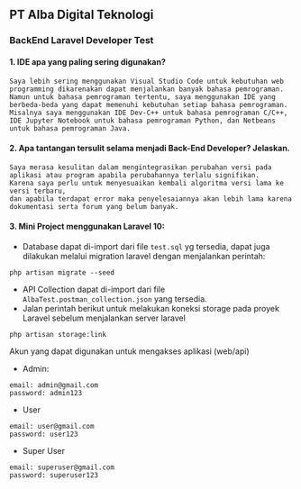 ## PT Alba Digital Teknologi
### BackEnd Laravel Developer Test

#### 1. IDE apa yang paling sering digunakan?
```
Saya lebih sering menggunakan Visual Studio Code untuk kebutuhan web programming dikarenakan dapat menjalankan banyak bahasa pemrograman.
Namun untuk bahasa pemrograman tertentu, saya menggunakan IDE yang berbeda-beda yang dapat memenuhi kebutuhan setiap bahasa pemrograman.
Misalnya saya menggunakan IDE Dev-C++ untuk bahasa pemrograman C/C++, IDE Jupyter Notebook untuk bahasa pemrograman Python, dan Netbeans untuk bahasa pemrograman Java.
```
#### 2. Apa tantangan tersulit selama menjadi Back-End Developer? Jelaskan.
```
Saya merasa kesulitan dalam mengintegrasikan perubahan versi pada aplikasi atau program apabila perubahannya terlalu signifikan.
Karena saya perlu untuk menyesuaikan kembali algoritma versi lama ke versi terbaru,
dan apabila terdapat error maka penyelesaiannya akan lebih lama karena dokumentasi serta forum yang belum banyak.
```

#### 3. Mini Project menggunakan Laravel 10:
- Database dapat di-import dari file ```test.sql``` yg tersedia, dapat juga dilakukan melalui migration laravel dengan menjalankan perintah:
```
php artisan migrate --seed
```
- API Collection dapat di-import dari file ```AlbaTest.postman_collection.json``` yang tersedia.
- Jalan perintah berikut untuk melakukan koneksi storage pada proyek Laravel sebelum menjalankan server laravel
```
php artisan storage:link
```

Akun yang dapat digunakan untuk mengakses aplikasi (web/api)
- Admin:
```
email: admin@gmail.com
password: admin123
```
- User
```
email: user@gmail.com
password: user123
```
- Super User
```
email: superuser@gmail.com
password: superuser123
```